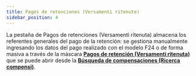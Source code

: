 ```yaml
---
title: Pagos de retenciones (Versamenti ritenute)
sidebar_position: 4
---
```


La pestaña de Pagos de retenciones (Versamenti ritenuta) almacena los referentes generales del pago de la retención: se gestiona manualmente ingresando los datos del pago realizado con el modelo F24 o de forma masiva a través de la máscara **[Pagos de retención (Versamenti ritenuta)](/docs/finance-area/professional-men/search-compensations/withholding-tax-paying-in)** que se puede abrir desde la **[Búsqueda de compensaciones (Ricerca compensi)](/docs/finance-area/professional-men/search-compensations/search-compensations-intro)**.